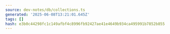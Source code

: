 ```yaml
---
source: dev-notes/db/collections.ts
generated: '2025-06-08T13:21:01.645Z'
tags: []
hash: e3b0c44298fc1c149afbf4c8996fb92427ae41e4649b934ca495991b7852b855
---
```


